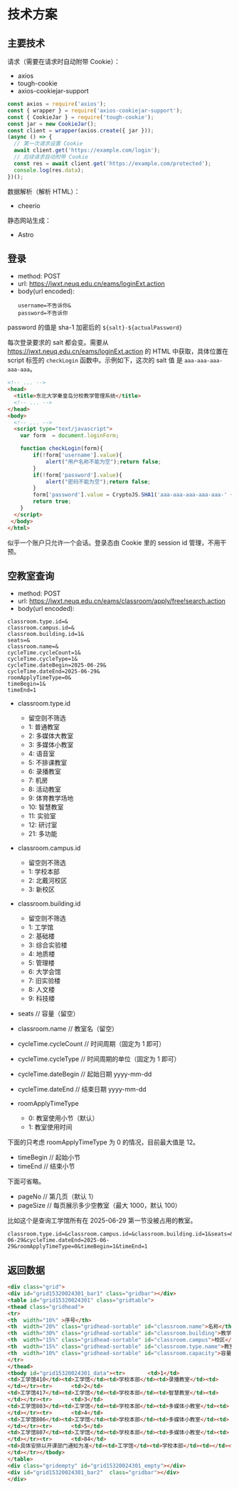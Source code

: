 # 技术方案

## 主要技术

请求（需要在请求时自动附带 Cookie）：
- axios
- tough-cookie
- axios-cookiejar-support

```js
const axios = require('axios');
const { wrapper } = require('axios-cookiejar-support');
const { CookieJar } = require('tough-cookie');
const jar = new CookieJar();
const client = wrapper(axios.create({ jar }));
(async () => {
  // 第一次请求设置 Cookie
  await client.get('https://example.com/login');
  // 后续请求自动附带 Cookie
  const res = await client.get('https://example.com/protected');
  console.log(res.data);
})();
```

数据解析（解析 HTML）：
- cheerio

静态网站生成：
- Astro

## 登录

- method: POST
- url: https://jwxt.neuq.edu.cn/eams/loginExt.action
- body(url encoded): 
  ```
  username=不告诉你&
  password=不告诉你
  ```

password 的值是 sha-1 加密后的 `${salt}-${actualPassword}`

每次登录要求的 salt 都会变。需要从 https://jwxt.neuq.edu.cn/eams/loginExt.action 
的 HTML 中获取，具体位置在 script 标签的 `checkLogin` 函数中。示例如下，这次的 salt 值
是 `aaa-aaa-aaa-aaa-aaa`。

```html
<!-- ... -->
<head>
  <title>东北大学秦皇岛分校教学管理系统</title>
  <!-- ... -->
</head>
<body>
  <!-- ... -->
  <script type="text/javascript">
	var form  = document.loginForm;

	function checkLogin(form){
		if(!form['username'].value){
			alert("用户名称不能为空");return false;
		}
		if(!form['password'].value){
			alert("密码不能为空");return false;
		}
        form['password'].value = CryptoJS.SHA1('aaa-aaa-aaa-aaa-aaa-' + form['password'].value);
		return true;
	}
  </script>
 </body>
</html>
```

似乎一个账户只允许一个会话。登录态由 Cookie 里的 session id 管理，不用干预。

## 空教室查询

- method: POST
- url: https://jwxt.neuq.edu.cn/eams/classroom/apply/free!search.action
- body(url encoded): 
```
classroom.type.id=&
classroom.campus.id=&
classroom.building.id=1&
seats=&
classroom.name=&
cycleTime.cycleCount=1&
cycleTime.cycleType=1&
cycleTime.dateBegin=2025-06-29&
cycleTime.dateEnd=2025-06-29&
roomApplyTimeType=0&
timeBegin=1&
timeEnd=1
```

- classroom.type.id
  - 留空则不筛选
  - 1: 普通教室
  - 2: 多媒体大教室
  - 3: 多媒体小教室
  - 4: 语音室
  - 5: 不排课教室
  - 6: 录播教室
  - 7: 机房
  - 8: 活动教室
  - 9: 体育教学场地
  - 10: 智慧教室
  - 11: 实验室
  - 12: 研讨室
  - 21: 多功能

- classroom.campus.id
  - 留空则不筛选
  - 1: 学校本部
  - 2: 北戴河校区
  - 3: 新校区

- classroom.building.id
  - 留空则不筛选
  - 1: 工学馆
  - 2: 基础楼
  - 3: 综合实验楼
  - 4: 地质楼
  - 5: 管理楼
  - 6: 大学会馆
  - 7: 旧实验楼
  - 8: 人文楼
  - 9: 科技楼

- seats // 容量（留空）
- classroom.name // 教室名（留空）
- cycleTime.cycleCount // 时间周期（固定为 1 即可）
- cycleTime.cycleType // 时间周期的单位（固定为 1 即可）

- cycleTime.dateBegin // 起始日期 yyyy-mm-dd
- cycleTime.dateEnd // 结束日期 yyyy-mm-dd

- roomApplyTimeType
  - 0: 教室使用小节（默认）
  - 1: 教室使用时间

下面的只考虑 roomApplyTimeType 为 0 的情况，目前最大值是 12。
- timeBegin // 起始小节
- timeEnd // 结束小节

下面可省略。
- pageNo // 第几页（默认 1）
- pageSize // 每页展示多少空教室（最大 1000，默认 100）

比如这个是查询工学馆所有在 2025-06-29 第一节没被占用的教室。
```
classroom.type.id=&classroom.campus.id=&classroom.building.id=1&seats=&classroom.name=&cycleTime.cycleCount=1&cycleTime.cycleType=1&cycleTime.dateBegin=2025-06-29&cycleTime.dateEnd=2025-06-29&roomApplyTimeType=0&timeBegin=1&timeEnd=1
```

## 返回数据

```html
<div class="grid">
<div id="grid15320024301_bar1" class="gridbar"></div>
<table id="grid15320024301" class="gridtable">
<thead class="gridhead">
<tr>
<th  width="10%" >序号</th>
<th  width="20%" class="gridhead-sortable" id="classroom.name">名称</th>
<th  width="30%" class="gridhead-sortable" id="classroom.building">教学楼</th>
<th  width="15%" class="gridhead-sortable" id="classroom.campus">校区</th>
<th  width="15%" class="gridhead-sortable" id="classroom.type.name">教室设备配置</th>
<th  width="10%" class="gridhead-sortable" id="classroom.capacity">容量</th>
</tr>
</thead>
<tbody id="grid15320024301_data"><tr>		<td>1</td>
<td>工学馆410</td><td>工学馆</td><td>学校本部</td><td>录播教室</td><td>        30
</td></tr><tr>		<td>2</td>
<td>工学馆417</td><td>工学馆</td><td>学校本部</td><td>智慧教室</td><td>        30
</td></tr><tr>		<td>3</td>
<td>工学馆803</td><td>工学馆</td><td>学校本部</td><td>多媒体小教室</td><td>        50
</td></tr><tr>		<td>4</td>
<td>工学馆806</td><td>工学馆</td><td>学校本部</td><td>多媒体小教室</td><td>        50
</td></tr><tr>		<td>5</td>
<td>工学馆807</td><td>工学馆</td><td>学校本部</td><td>多媒体小教室</td><td>        50
</td></tr><tr>		<td>84</td>
<td>具体安排以开课部门通知为准</td><td>工学馆</td><td>学校本部</td><td></td><td>        1000
</td></tr></tbody>
</table>
<div class="gridempty" id="grid15320024301_empty"></div>
<div id="grid15320024301_bar2"  class="gridbar"></div>
</div>
```